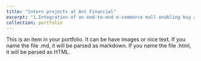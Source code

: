 ```yaml
---
title: "Intern projects at Ant Financial"
excerpt: "1.Integration of an end-to-end e-commerce mall enabling buy and refund with reward points<br/>2.A platform-wised achievement system that supports services on marketing pages<br/><img src='/images/intern_project_ant_fin/internproject1.jpg' width='216' height='468'><img src='/images/intern_project_ant_fin/e_commerce_mall_page.jpg' width='216' height='468'><img src='/images/intern_project_ant_fin/cartrip.jpg' width='216' height='468'>"
collection: portfolio
---
```


This is an item in your portfolio. It can be have images or nice text. If you name the file .md, it will be parsed as markdown. If you name the file .html, it will be parsed as HTML. 

